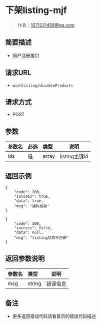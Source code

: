 # 下架listing-mjf

> 作者：1571221458@qq.com

## 简要描述

- 用户注册接口

## 请求URL
- ` wishlisting/disableProducts `
  
## 请求方式
- POST 

## 参数

|参数名|必选|类型|说明|
|:----    |:---|:----- |-----   |
|ids |是  |array |listing主键id   |

## 返回示例 

``` 
{
    "code": 200,
    "success": true,
    "data": true,
    "msg": "操作成功"
}

{
    "code": 500,
    "success": false,
    "data": null,
    "msg": "listing状态不正确"
}
```

## 返回参数说明 

|参数名|类型|说明|
|:-----  |:-----|-----                           |
|msg |string   |错误信息  |

## 备注 

- 更多返回错误代码请看首页的错误代码描述